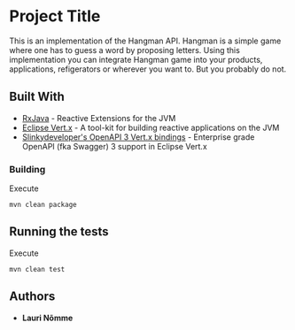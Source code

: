 # Project Title

This is an implementation of the Hangman API. Hangman is a simple game where one has to guess a word by proposing letters.
Using this implementation you can integrate Hangman game into your products, applications, refigerators or wherever you want to.
But you probably do not.

## Built With

* [RxJava](https://github.com/ReactiveX/RxJava) - Reactive Extensions for the JVM
* [Eclipse Vert.x](http://vertx.io/) - A tool-kit for building reactive applications on the JVM
* [Slinkydeveloper's OpenAPI 3 Vert.x bindings](http://vertx.io/blog/openapi-fka-swagger-3-support-in-eclipse-vert-x-now-in-test-stage/) - Enterprise grade OpenAPI (fka Swagger) 3 support in Eclipse Vert.x 

### Building

Execute
```
mvn clean package
```

## Running the tests

Execute

```
mvn clean test
```

## Authors

* **Lauri Nõmme** 
